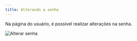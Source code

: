 ```yaml
---
title: Alterando a senha
---
```



Na página do usuário, é possível realizar alterações na senha.

![Alterar senha](media/guide/3-utilizando-o-manuel/1-navegacao-interna/7-perfil-de-usuario/usuario_alterar_senha.png)